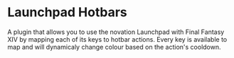 # Launchpad Hotbars
A plugin that allows you to use the novation Launchpad with Final Fantasy XIV by mapping each of its keys to hotbar actions. Every key is available to map and will dynamicaly change colour based on the action's cooldown.
